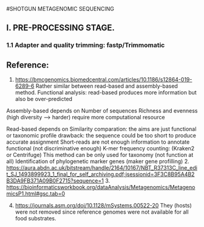 #SHOTGUN METAGENOMIC SEQUENCING

## I. PRE-PROCESSING STAGE.
### 1.1 Adapter and quality trimming: fastp/Trimmomatic






## Reference:
1. https://bmcgenomics.biomedcentral.com/articles/10.1186/s12864-019-6289-6
Rather similar between read-based and assembly-based method. Functional analysis: read-based produces more information but also be over-predicted

Assembly-based depends on
    Number of sequences
    Richness and evenness (high diversity --> harder)
    require more computational resource

Read-based depends on
    Similarity comparation:
        the aims are just functional or taxonomic profile 
        drawback: the sequence could be too short to produce accurate assignment
        Short-reads are not enough information to annotate functional (not discriminative enough)
    K-mer frequency counting: (Kraken2 or Centrifuge)
        This method can be only used for taxonomy (not function at all)
    Identification of phylogenetic marker genes (maker gene profilling)
2. https://aura.abdn.ac.uk/bitstream/handle/2164/10167/NBT_R37313C_line_edit_SJ_1493899923_1_final_for_self_archiving.pdf;jsessionid=3F3C8B95A4B2B3DA9FB371A09B0F2715?sequence=1
3. https://bioinformaticsworkbook.org/dataAnalysis/Metagenomics/MetagenomicsP1.html#gsc.tab=0   

4. https://journals.asm.org/doi/10.1128/mSystems.00522-20
    They (hosts) were not removed since reference genomes were not available for all food substrates.
